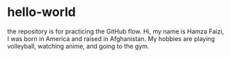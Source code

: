 # hello-world
the repository is for practicing the GitHub flow.
Hi, my name is Hamza Faizi, I was born in America and raised in Afghanistan. My hobbies are playing volleyball, watching anime, and going to the gym.
